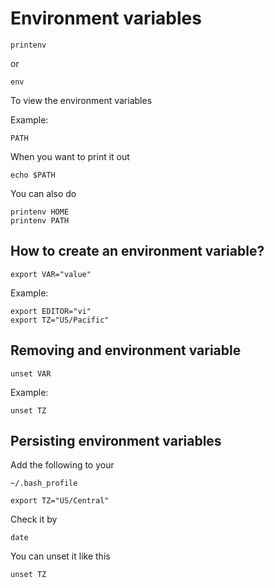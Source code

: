 # Environment variables

	printenv

or

	env

To view the environment variables

Example:

	PATH

When you want to print it out

	echo $PATH

You can also do

	printenv HOME
	printenv PATH

## How to create an environment variable?

	export VAR="value"

Example:

	export EDITOR="vi"
	export TZ="US/Pacific"

## Removing and environment variable

	unset VAR

Example:

	unset TZ

## Persisting environment variables

Add the following to your
	
	~/.bash_profile

	export TZ="US/Central"

Check it by 

	date

You can unset it like this

	unset TZ


